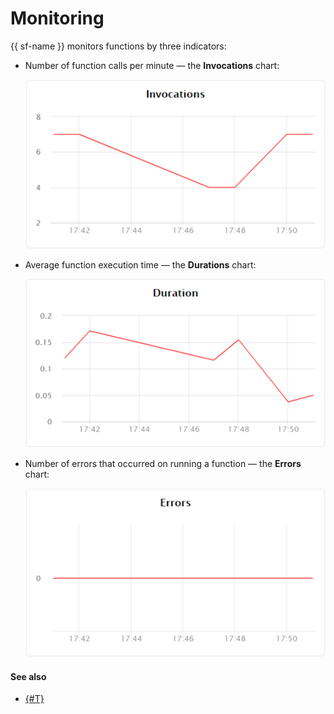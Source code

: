# Monitoring

{{ sf-name }} monitors functions by three indicators:

- Number of function calls per minute — the **Invocations** chart:

    ![image](../../_assets/functions/invocations.svg)

- Average function execution time — the **Durations** chart:

    ![image](../../_assets/functions/durations.svg)

- Number of errors that occurred on running a function — the **Errors** chart:

    ![image](../../_assets/functions/errors.svg)

#### See also

- [{#T}](../operations/function/function-monitoring.md)

